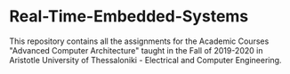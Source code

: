 # Real-Time-Embedded-Systems
This repository contains all the assignments for the Academic Courses "Advanced Computer Architecture" taught in the Fall of 2019-2020 in Aristotle University of Thessaloniki - Electrical and Computer Engineering. 
